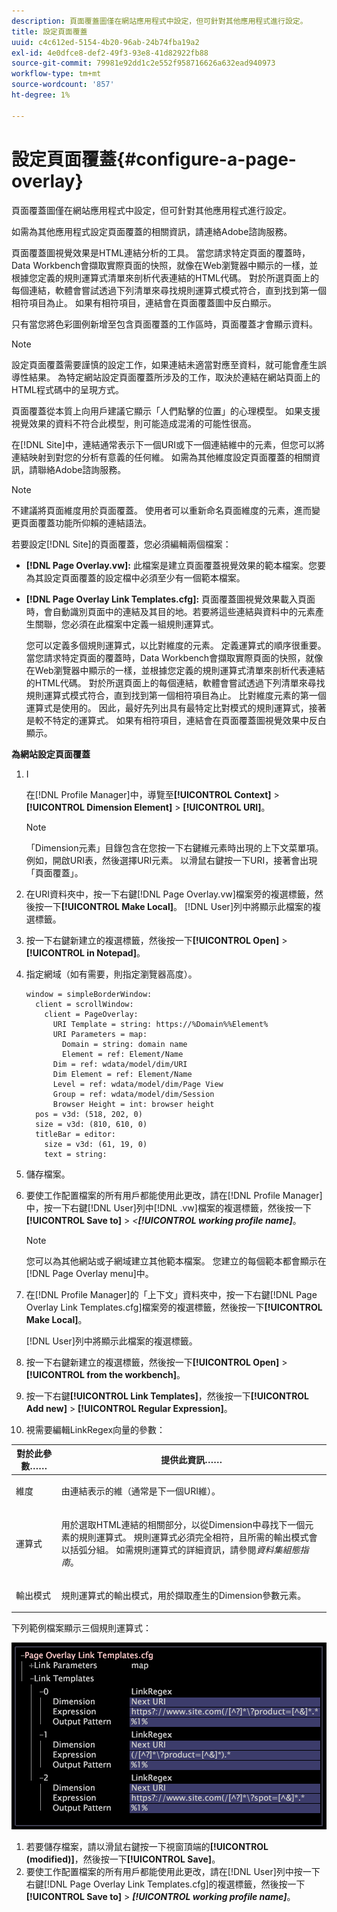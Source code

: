 ```yaml
---
description: 頁面覆蓋圖僅在網站應用程式中設定，但可針對其他應用程式進行設定。
title: 設定頁面覆蓋
uuid: c4c612ed-5154-4b20-96ab-24b74fba19a2
exl-id: 4e0dfce8-def2-49f3-93e8-41d82922fb88
source-git-commit: 79981e92dd1c2e552f958716626a632ead940973
workflow-type: tm+mt
source-wordcount: '857'
ht-degree: 1%

---
```


# 設定頁面覆蓋{#configure-a-page-overlay}

頁面覆蓋圖僅在網站應用程式中設定，但可針對其他應用程式進行設定。

如需為其他應用程式設定頁面覆蓋的相關資訊，請連絡Adobe諮詢服務。

頁面覆蓋圖視覺效果是HTML連結分析的工具。 當您請求特定頁面的覆蓋時，Data Workbench會擷取實際頁面的快照，就像在Web瀏覽器中顯示的一樣，並根據您定義的規則運算式清單來剖析代表連結的HTML代碼。 對於所選頁面上的每個連結，軟體會嘗試透過下列清單來尋找規則運算式模式符合，直到找到第一個相符項目為止。 如果有相符項目，連結會在頁面覆蓋圖中反白顯示。

只有當您將色彩圖例新增至包含頁面覆蓋的工作區時，頁面覆蓋才會顯示資料。

>[!NOTE]
>
>設定頁面覆蓋需要謹慎的設定工作，如果連結未適當對應至資料，就可能會產生誤導性結果。 為特定網站設定頁面覆蓋所涉及的工作，取決於連結在網站頁面上的HTML程式碼中的呈現方式。

頁面覆蓋從本質上向用戶建議它顯示「人們點擊的位置」的心理模型。 如果支援視覺效果的資料不符合此模型，則可能造成混淆的可能性很高。

在[!DNL Site]中，連結通常表示下一個URI或下一個連結維中的元素，但您可以將連結映射到對您的分析有意義的任何維。 如需為其他維度設定頁面覆蓋的相關資訊，請聯絡Adobe諮詢服務。

>[!NOTE]
>
>不建議將頁面維度用於頁面覆蓋。 使用者可以重新命名頁面維度的元素，進而變更頁面覆蓋功能所仰賴的連結語法。

若要設定[!DNL Site]的頁面覆蓋，您必須編輯兩個檔案：

* **[!DNL Page Overlay.vw]:** 此檔案是建立頁面覆蓋視覺效果的範本檔案。您要為其設定頁面覆蓋的設定檔中必須至少有一個範本檔案。
* **[!DNL Page Overlay Link Templates.cfg]:** 頁面覆蓋圖視覺效果載入頁面時，會自動識別頁面中的連結及其目的地。若要將這些連結與資料中的元素產生關聯，您必須在此檔案中定義一組規則運算式。

   您可以定義多個規則運算式，以比對維度的元素。 定義運算式的順序很重要。 當您請求特定頁面的覆蓋時，Data Workbench會擷取實際頁面的快照，就像在Web瀏覽器中顯示的一樣，並根據您定義的規則運算式清單來剖析代表連結的HTML代碼。 對於所選頁面上的每個連結，軟體會嘗試透過下列清單來尋找規則運算式模式符合，直到找到第一個相符項目為止。 比對維度元素的第一個運算式是使用的。 因此，最好先列出具有最特定比對模式的規則運算式，接著是較不特定的運算式。 如果有相符項目，連結會在頁面覆蓋圖視覺效果中反白顯示。

**為網站設定頁面覆蓋**

1. I

   在[!DNL Profile Manager]中，導覽至&#x200B;**[!UICONTROL Context]** > **[!UICONTROL Dimension Element]** > **[!UICONTROL URI]**。

   >[!NOTE]
   >
   >「Dimension元素」目錄包含在您按一下右鍵維元素時出現的上下文菜單項。 例如，開啟URI表，然後選擇URI元素。 以滑鼠右鍵按一下URI，接著會出現「頁面覆蓋」。

1. 在URI資料夾中，按一下右鍵[!DNL Page Overlay.vw]檔案旁的複選標籤，然後按一下&#x200B;**[!UICONTROL Make Local]**。 [!DNL User]列中將顯示此檔案的複選標籤。
1. 按一下右鍵新建立的複選標籤，然後按一下&#x200B;**[!UICONTROL Open]** > **[!UICONTROL in Notepad]**。
1. 指定網域（如有需要，則指定瀏覽器高度）。

   ```
   window = simpleBorderWindow:
     client = scrollWindow:
       client = PageOverlay:
         URI Template = string: https://%Domain%%Element%
         URI Parameters = map:
           Domain = string: domain name
           Element = ref: Element/Name
         Dim = ref: wdata/model/dim/URI
         Dim Element = ref: Element/Name
         Level = ref: wdata/model/dim/Page View
         Group = ref: wdata/model/dim/Session
         Browser Height = int: browser height
     pos = v3d: (518, 202, 0)
     size = v3d: (810, 610, 0)
     titleBar = editor:
       size = v3d: (61, 19, 0)
       text = string:
   ```

1. 儲存檔案。
1. 要使工作配置檔案的所有用戶都能使用此更改，請在[!DNL Profile Manager]中，按一下右鍵[!DNL User]列中[!DNL .vw]檔案的複選標籤，然後按一下&#x200B;**[!UICONTROL Save to]** > *&lt;**[!UICONTROL working profile name]***。

   >[!NOTE]
   >
   >您可以為其他網站或子網域建立其他範本檔案。 您建立的每個範本都會顯示在[!DNL Page Overlay menu]中。

1. 在[!DNL Profile Manager]的「上下文」資料夾中，按一下右鍵[!DNL Page Overlay Link Templates.cfg]檔案旁的複選標籤，然後按一下&#x200B;**[!UICONTROL Make Local]**。

   [!DNL User]列中將顯示此檔案的複選標籤。

1. 按一下右鍵新建立的複選標籤，然後按一下&#x200B;**[!UICONTROL Open]** > **[!UICONTROL from the workbench]**。
1. 按一下右鍵&#x200B;**[!UICONTROL Link Templates]**，然後按一下&#x200B;**[!UICONTROL Add new]** > **[!UICONTROL Regular Expression]**。
1. 視需要編輯LinkRegex向量的參數：

<table id="table_24DD4BB5009542F7BB1DA3318E2E6E2B">
 <thead>
  <tr>
   <th colname="col1" class="entry"> 對於此參數…… </th>
   <th colname="col2" class="entry"> 提供此資訊…… </th>
  </tr>
 </thead>
 <tbody>
  <tr>
   <td colname="col1"> <p>維度 </p> </td>
   <td colname="col2"> <p>由連結表示的維（通常是下一個URI維）。 </p> </td>
  </tr>
  <tr>
   <td colname="col1"> <p>運算式 </p> </td>
   <td colname="col2"> <p>用於選取HTML連結的相關部分，以從Dimension中尋找下一個元素的規則運算式。 規則運算式必須完全相符，且所需的輸出模式會以括弧分組。 如需規則運算式的詳細資訊，請參閱<i>資料集組態指南</i>。 </p> </td>
  </tr>
  <tr>
   <td colname="col1"> <p>輸出模式 </p> </td>
   <td colname="col2"> <p>規則運算式的輸出模式，用於擷取產生的Dimension參數元素。 </p> </td>
  </tr>
 </tbody>
</table>

下列範例檔案顯示三個規則運算式：

![](assets/cfg_PageOverlayLinkTemplates_Example.png)

1. 若要儲存檔案，請以滑鼠右鍵按一下視窗頂端的&#x200B;**[!UICONTROL (modified)]**，然後按一下&#x200B;**[!UICONTROL Save]**。
1. 要使工作配置檔案的所有用戶都能使用此更改，請在[!DNL User]列中按一下右鍵[!DNL Page Overlay Link Templates.cfg]的複選標籤，然後按一下&#x200B;**[!UICONTROL Save to]** > ***[!UICONTROL working profile name]***。
